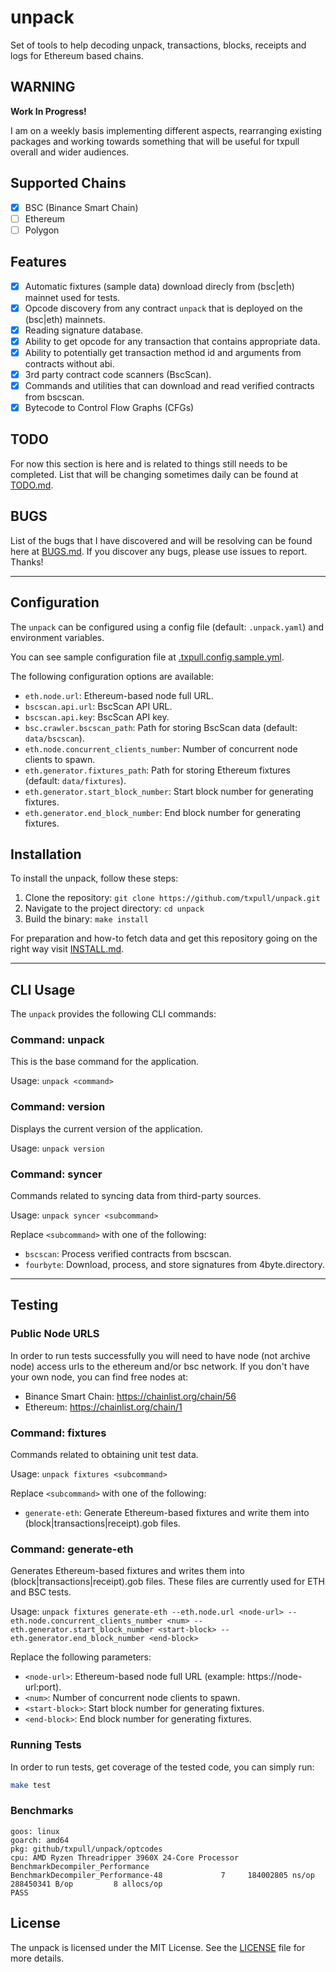 # unpack

Set of tools to help decoding unpack, transactions, blocks, receipts and logs for Ethereum based chains.

## WARNING

**Work In Progress!**

I am on a weekly basis implementing different aspects, rearranging existing packages and working towards something that will be useful for txpull overall and wider audiences.

## Supported Chains

- [x] BSC (Binance Smart Chain)
- [ ] Ethereum
- [ ] Polygon

## Features

- [x] Automatic fixtures (sample data) download direcly from (bsc|eth) mainnet used for tests.
- [x] Opcode discovery from any contract `unpack` that is deployed on the (bsc|eth) mainnets.
- [x] Reading signature database.
- [x] Ability to get opcode for any transaction that contains appropriate data.
- [x] Ability to potentially get transaction method id and arguments from contracts without abi.
- [x] 3rd party contract code scanners (BscScan).
- [x] Commands and utilities that can download and read verified contracts from bscscan.
- [x] Bytecode to Control Flow Graphs (CFGs)

## TODO

For now this section is here and is related to things still needs to be completed. List that will be changing sometimes daily can be found at [TODO.md].

## BUGS

List of the bugs that I have discovered and will be resolving can be found here at [BUGS.md].
If you discover any bugs, please use issues to report. Thanks!

---

## Configuration

The `unpack` can be configured using a config file (default: `.unpack.yaml`) and environment variables. 

You can see sample configuration file at [.txpull.config.sample.yml].

The following configuration options are available:

- `eth.node.url`: Ethereum-based node full URL.
- `bscscan.api.url`: BscScan API URL.
- `bscscan.api.key`: BscScan API key.
- `bsc.crawler.bscscan_path`: Path for storing BscScan data (default: `data/bscscan`).
- `eth.node.concurrent_clients_number`: Number of concurrent node clients to spawn.
- `eth.generator.fixtures_path`: Path for storing Ethereum fixtures (default: `data/fixtures`).
- `eth.generator.start_block_number`: Start block number for generating fixtures.
- `eth.generator.end_block_number`: End block number for generating fixtures.


## Installation

To install the unpack, follow these steps:

1. Clone the repository: `git clone https://github.com/txpull/unpack.git`
2. Navigate to the project directory: `cd unpack`
3. Build the binary: `make install`

For preparation and how-to fetch data and get this repository going on the right way visit [INSTALL.md].

---

## CLI Usage

The `unpack` provides the following CLI commands:

### Command: unpack

This is the base command for the application.

Usage: `unpack <command>`

### Command: version

Displays the current version of the application.

Usage: `unpack version`

### Command: syncer

Commands related to syncing data from third-party sources.

Usage: `unpack syncer <subcommand>`

Replace `<subcommand>` with one of the following:
- `bscscan`: Process verified contracts from bscscan.
- `fourbyte`: Download, process, and store signatures from 4byte.directory.

---

## Testing

### Public Node URLS

In order to run tests successfully you will need to have node (not archive node) access urls to the
ethereum and/or bsc network. If you don't have your own node, you can find free nodes at:

- Binance Smart Chain: https://chainlist.org/chain/56
- Ethereum: https://chainlist.org/chain/1

### Command: fixtures

Commands related to obtaining unit test data.

Usage: `unpack fixtures <subcommand>`

Replace `<subcommand>` with one of the following:
- `generate-eth`: Generate Ethereum-based fixtures and write them into (block|transactions|receipt).gob files.

### Command: generate-eth

Generates Ethereum-based fixtures and writes them into (block|transactions|receipt).gob files.
These files are currently used for ETH and BSC tests.

Usage: `unpack fixtures generate-eth --eth.node.url <node-url> --eth.node.concurrent_clients_number <num> --eth.generator.start_block_number <start-block> --eth.generator.end_block_number <end-block>`

Replace the following parameters:
- `<node-url>`: Ethereum-based node full URL (example: https://node-url:port).
- `<num>`: Number of concurrent node clients to spawn.
- `<start-block>`: Start block number for generating fixtures.
- `<end-block>`: End block number for generating fixtures.


### Running Tests

In order to run tests, get coverage of the tested code, you can simply run:

```sh
make test
```

### Benchmarks

```
goos: linux
goarch: amd64
pkg: github/txpull/unpack/optcodes
cpu: AMD Ryzen Threadripper 3960X 24-Core Processor 
BenchmarkDecompiler_Performance
BenchmarkDecompiler_Performance-48    	       7	 184002805 ns/op	288450341 B/op	       8 allocs/op
PASS
```

## License

The unpack is licensed under the MIT License. See the [LICENSE] file for more details.

[INSTALL.md]: </docs/INSTALL.md>
[BUGS.md]: <BUGS.md>
[TODO.md]: <TODO.md>
[LICENSE]: <LICENSE>
[.txpull.config.sample.yml]: <.txpull.config.sample.yml>